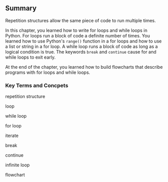 
## Summary
Repetition structures allow the same piece of code to run multiple times. 

In this chapter, you learned how to write for loops and while loops in Python. For loops run a block of code a definite number of times. You learned how to use Python's ```range()``` function in a for loops and how to use a list or string in a for loop. A while loop runs a block of code as long as a logical condition is true. The keywords ```break``` and ```continue``` cause for and while loops to exit early. 

At the end of the chapter, you learned how to build flowcharts that describe programs with for loops and while loops.
### Key Terms and Concpets
repetition structure

loop

while loop

for loop

iterate

break

continue

infinite loop

flowchart
 

